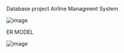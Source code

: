 Database project Airline Managment System

![image](https://user-images.githubusercontent.com/90936306/146044168-de9f1f0b-f17f-493a-80c7-4a0f8eff9b0d.png)



ER MODEL



![image](https://user-images.githubusercontent.com/90936306/146044243-c1898c81-d747-425d-8d50-cb34114d40a5.png)

